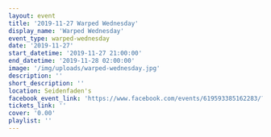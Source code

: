 ```yaml
---
layout: event
title: '2019-11-27 Warped Wednesday'
display_name: 'Warped Wednesday'
event_type: warped-wednesday
date: '2019-11-27'
start_datetime: '2019-11-27 21:00:00'
end_datetime: '2019-11-28 02:00:00'
image: '/img/uploads/warped-wednesday.jpg'
description: ''
short_description: ''
location: Seidenfaden's
facebook_event_link: 'https://www.facebook.com/events/619593385162283/?event_time_id=619593425162279'
tickets_link: ''
cover: '0.00'
playlist: ''
---
```

